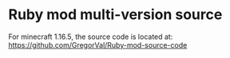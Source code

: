 # Ruby mod multi-version source
For minecraft 1.16.5, the source code is located at:
https://github.com/GregorVal/Ruby-mod-source-code
